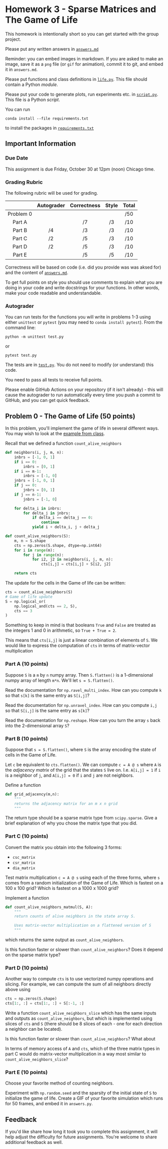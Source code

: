 # Homework 3 - Sparse Matrices and The Game of Life

This homework is intentionally short so you can get started with the group project.

Please put any written answers in [`answers.md`](answers.md)

Reminder: you can embed images in markdown.  If you are asked to make an image, save it as a `png` file (or `gif` for animation), commit it to git, and embed it in `answers.md`.

Please put functions and class definitions in [`life.py`](life.py).  This file should contain a Python *module*.

Please put your code to generate plots, run experiments etc. in [`script.py`](script.py).  This file is a Python *script*.

You can run
```
conda install --file requirements.txt
```
to install the packages in [`requirements.txt`](requirements.txt)

## Important Information

### Due Date
This assignment is due Friday, October 30 at 12pm (noon) Chicago time.

### Grading Rubric

The following rubric will be used for grading.

|   | Autograder | Correctness | Style | Total |
|:-:|:-:|:-:|:-:|:-:|
| Problem 0 |  |   |  | /50 |
| Part A |    | /7 | /3 | /10 |
| Part B | /4 | /3 | /3 | /10 |
| Part C | /2 | /5 | /3 | /10 |
| Part D | /2 | /5 | /3 | /10 |
| Part E |    | /5 | /5 | /10 |


Correctness will be based on code (i.e. did you provide was was aksed for) and the content of [`answers.md`](answers.md).

To get full points on style you should use comments to explain what you are doing in your code and write docstrings for your functions.  In other words, make your code readable and understandable.

### Autograder

You can run tests for the functions you will write in problems 1-3 using either `unittest` or `pytest` (you may need to `conda install pytest`).  From the command line:
```
python -m unittest test.py
```
or
```
pytest test.py
```
The tests are in [`test.py`](test.py).  You do not need to modify (or understand) this code.

You need to pass all tests to receive full points.

Please enable GitHub Actions on your repository (if it isn't already) - this will cause the autograder to run automatically every time you push a commit to GitHub, and you can get quick feedback.


## Problem 0 - The Game of Life (50 points)

In this problem, you'll implement the game of life in several different ways.  You may wish to look at the [example from class](https://caam37830.github.io/book/09_computing/agent_based_models.html#the-game-of-life).

Recall that we defined a function `count_alive_neighbors`
```python
def neighbors(i, j, m, n):
    inbrs = [-1, 0, 1]
    if i == 0:
        inbrs = [0, 1]
    if i == m-1:
        inbrs = [-1, 0]
    jnbrs = [-1, 0, 1]
    if j == 0:
        jnbrs = [0, 1]
    if j == n-1:
        jnbrs = [-1, 0]

    for delta_i in inbrs:
        for delta_j in jnbrs:
            if delta_i == delta_j == 0:
                continue
            yield i + delta_i, j + delta_j

def count_alive_neighbors(S):
    m, n = S.shape
    cts = np.zeros(S.shape, dtype=np.int64)
    for i in range(m):
        for j in range(n):
            for i2, j2 in neighbors(i, j, m, n):
                cts[i,j] = cts[i,j] + S[i2, j2]

    return cts
```

The update for the cells in the Game of life can be written:
```python
cts = count_alive_neighbors(S)
# Game of life update
S = np.logical_or(
    np.logical_and(cts == 2, S),
    cts == 3
)
```

Something to keep in mind is that booleans `True` and `False` are treated as the integers 1 and 0 in arithmetic, so `True + True = 2`.

This means that `cts[i,j]` is just a linear combination of elements of `S`.  We would like to express the computation of `cts` in terms of matrix-vector multiplication

### Part A (10 points)

Suppose `S` is a `m` by `n` numpy array.  Then `S.flatten()` is a 1-dimensional numpy array of length `m*n`.  We'll let `s = S.flatten()`.

Read the documentation for `np.ravel_multi_index`.  How can you compute `k` so that `s[k]` is the same entry as `S[i,j]`?

Read the documentation for `np.unravel_index`.  How can you compute `i,j ` so that `S[i,j]` is the same entry as `s[k]`?

Read the documentation for `np.reshape`.  How can you turn the array `s` back into the 2-dimensional array `S`?

### Part B (10 points)

Suppose that `s = S.flatten()`, where `S` is the array encoding the state of cells in the Game of Life.

Let `c` be equivalent to `cts.flatten()`.  We can compute `c = A @ s` where `A` is the *adjacency matrix* of the grid that the states `S` live on.  I.e. `A[i,j] = 1` if `i` is a neighbor of `j`, and `A[i,j] = 0` if `i` and `j` are not neighbors.

Define a function
```python
def grid_adjacency(m,n):
    """
    returns the adjacency matrix for an m x n grid
    """
```
The return type should be a sparse matrix type from `scipy.sparse`.  Give a brief explanation of why you chose the matrix type that you did.

### Part C (10 points)

Convert the matrix you obtain into the following 3 forms:
* `csc_matrix`
* `csr_matrix`
* `dia_matrix`

Test matrix multiplication `c = A @ s` using each of the three forms, where `s` comes from a random initialization of the Game of Life.  Which is fastest on a 100 x 100 grid?  Which is fastest on a 1000 x 1000 grid?

Implement a function
```python
def count_alive_neighbors_matmul(S, A):
    """
    return counts of alive neighbors in the state array S.

    Uses matrix-vector multiplication on a flattened version of S
    """
```

which returns the same output as `count_alive_neighbors`.

Is this function faster or slower than `count_alive_neighbors`?  Does it depend on the sparse matrix type?


### Part D (10 points)

Another way to compute `cts` is to use vectorized numpy operations and slicing.  For example, we can compute the sum of all neighbors directly above using
```python
cts = np.zeros(S.shape)
cts[1:, :] = cts[1:, :] + S[:-1, :]
```

Write a function `count_alive_neighbors_slice`
which has the same inputs and outputs as `count_alive_neighbors`, but which is implemented using slices of `cts` and `S` (there should be 8 slices of each - one for each direction a neighbor can be located).

Is this function faster or slower than `count_alive_neighbors`?  What about

In terms of memory access of `A` and `cts`, which of the three matrix types in part C would do matrix-vector multiplication in a way most similar to `count_alive_neighbors_slice`?

### Part E (10 points)

Choose your favorite method of counting neighbors.  

Experiment with `np.random.seed` and the sparsity of the initial state of `S` to initialize the game of life.  Create a GIF of your favorite simulation which runs for 50 frames, and embed it in `answers.py`.


## Feedback

If you'd like share how long it took you to complete this assignment, it will help adjust the difficulty for future assignments.  You're welcome to share additional feedback as well.
